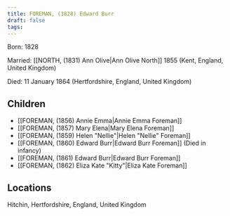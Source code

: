 ```yaml
---
title: FOREMAN, (1828) Edward Burr
draft: false
tags:
---
```

Born: 1828

Married: [[NORTH, (1831) Ann Olive|Ann Olive North]] 1855 (Kent, England, United Kingdom)

Died: 11 January 1864 (Hertfordshire, England, United Kingdom)

## Children
- [[FOREMAN, (1856) Annie Emma|Annie Emma Foreman]]
- [[FOREMAN, (1857) Mary Elena|Mary Elena Foreman]]
- [[FOREMAN, (1859) Helen "Nellie"|Helen "Nellie" Foreman]]
- [[FOREMAN, (1860) Edward Burr|Edward Burr Foreman]] (Died in infancy)
- [[FOREMAN, (1861) Edward Burr|Edward Burr Foreman]]
- [[FOREMAN, (1862) Eliza Kate "Kitty"|Eliza Kate Foreman]]

## Locations
Hitchin, Hertfordshire, England, United Kingdom